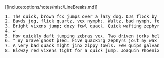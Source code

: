 [[include:options/notes/misc/LineBreaks.md]]
<pre>
1. The quick, brown fox jumps over a lazy dog. DJs flock by when MTV ax quiz prog. Junk MTV quiz graced by fox whelps.↩
2. Bawds jog, flick quartz, vex nymphs. Waltz, bad nymph, for quick jigs vex! Fox nymphs grab quick-jived waltz. Brick quiz whangs jumpy veldt fox.↩
3. Bright vixens jump; dozy fowl quack. Quick wafting zephyrs vex bold Jim. Quick zephyrs blow, vexing daft Jim. Sex-charged fop blew my junk TV quiz.↩
4. ↩
5. How quickly daft jumping zebras vex. Two driven jocks help fax my big quiz. Quick, Baz, get my woven flax jodhpurs! "Now fax quiz Jack!↩
6. " my brave ghost pled. Five quacking zephyrs jolt my wax bed. Flummoxed by job, kvetching W. zaps Iraq. Cozy sphinx waves quart jug of bad milk.↩
7. A very bad quack might jinx zippy fowls. Few quips galvanized the mock jury box. Quick brown dogs jump over the lazy fox. The jay, pig, fox, zebra, and my wolves quack!↩
8. Blowzy red vixens fight for a quick jump. Joaquin Phoenix was gazed by MTV for luck. A wizard’s job is to vex chumps quickly in fog. Watch "Jeopardy! ", Alex Trebek's fun TV quiz game. Woven silk pyjamas exchanged for blue quartz.
</pre>